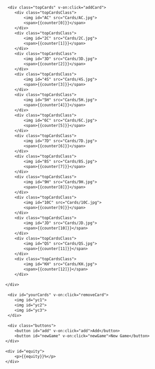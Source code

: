 <html>

<head>
    <meta name = "viewport" content = "width = device-width">
    <meta charset="utf-8">
    <link rel="stylesheet" href="style.css">
    <script src="https://unpkg.com/vue"></script>
</head>

<body>
  <script src="vue.js"></script>
  <div id="my-vue-app">

     <div class="topCards" v-on:click="addCard">
        <div class="topCardsClass">
            <img id="AC" src="Cards/AC.jpg">
            <span>{{counter[0]}}</span>
        </div>
        <div class="topCardsClass">
            <img id="2C" src="Cards/2C.jpg">
            <span>{{counter[1]}}</span>
        </div>
        <div class="topCardsClass">
            <img id="3D" src="Cards/3D.jpg">
            <span>{{counter[2]}}</span>
        </div>
        <div class="topCardsClass">
            <img id="4S" src="Cards/4S.jpg">
            <span>{{counter[3]}}</span>
        </div>
        <div class="topCardsClass">
            <img id="5H" src="Cards/5H.jpg">
            <span>{{counter[4]}}</span>
        </div>
        <div class="topCardsClass">
            <img id="6C" src="Cards/6C.jpg">
            <span>{{counter[5]}}</span>
        </div>
        <div class="topCardsClass">
            <img id="7D" src="Cards/7D.jpg">
            <span>{{counter[6]}}</span>
        </div>
        <div class="topCardsClass">
            <img id="8S" src="Cards/8S.jpg">
            <span>{{counter[7]}}</span>
        </div>
        <div class="topCardsClass">
            <img id="9H" src="Cards/9H.jpg">
            <span>{{counter[8]}}</span>
        </div>
        <div class="topCardsClass">
            <img id="10C" src="Cards/10C.jpg">
            <span>{{counter[9]}}</span>
        </div>
        <div class="topCardsClass">
            <img id="JD" src="Cards/JD.jpg">
            <span>{{counter[10]}}</span>
        </div>
        <div class="topCardsClass">
            <img id="QS" src="Cards/QS.jpg">
            <span>{{counter[11]}}</span>
        </div>
        <div class="topCardsClass">
            <img id="KH" src="Cards/KH.jpg">
            <span>{{counter[12]}}</span>
        </div>
        
    </div>

     <div id="yourCards" v-on:click="removeCard">
     	<img id="yc1">
     	<img id="yc2">
        <img id="yc3">
     </div>

     <div class="buttons">
        <button id="add" v-on:click="add">Add</button>
        <button id="newGame" v-on:click="newGame">New Game</button>
    </div>

    <div id="equity">
        <p>{{equity}}%</p>
    </div>

   </div>

</body>
</html>

